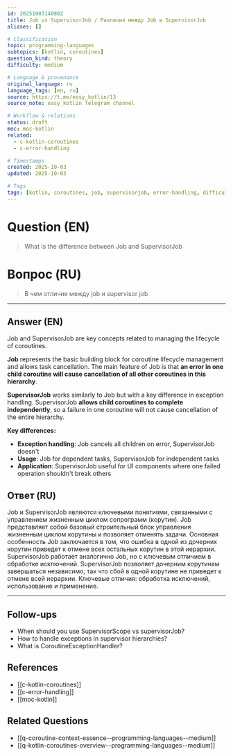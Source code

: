 ```yaml
---
id: 20251003140802
title: Job vs SupervisorJob / Различия между Job и SupervisorJob
aliases: []

# Classification
topic: programming-languages
subtopics: [kotlin, coroutines]
question_kind: theory
difficulty: medium

# Language & provenance
original_language: ru
language_tags: [en, ru]
source: https://t.me/easy_kotlin/13
source_note: easy_kotlin Telegram channel

# Workflow & relations
status: draft
moc: moc-kotlin
related:
  - c-kotlin-coroutines
  - c-error-handling

# Timestamps
created: 2025-10-03
updated: 2025-10-03

# Tags
tags: [kotlin, coroutines, job, supervisorjob, error-handling, difficulty/medium, easy_kotlin, lang/ru, programming-languages]
---
```


# Question (EN)
> What is the difference between Job and SupervisorJob

# Вопрос (RU)
> В чем отличие между job и supervisor job

---

## Answer (EN)

Job and SupervisorJob are key concepts related to managing the lifecycle of coroutines.

**Job** represents the basic building block for coroutine lifecycle management and allows task cancellation. The main feature of Job is that **an error in one child coroutine will cause cancellation of all other coroutines in this hierarchy**.

**SupervisorJob** works similarly to Job but with a key difference in exception handling. SupervisorJob **allows child coroutines to complete independently**, so a failure in one coroutine will not cause cancellation of the entire hierarchy.

**Key differences:**
- **Exception handling**: Job cancels all children on error, SupervisorJob doesn't
- **Usage**: Job for dependent tasks, SupervisorJob for independent tasks
- **Application**: SupervisorJob useful for UI components where one failed operation shouldn't break others

## Ответ (RU)

Job и SupervisorJob являются ключевыми понятиями, связанными с управлением жизненным циклом сопрограмм (корутин). Job представляет собой базовый строительный блок управления жизненным циклом корутины и позволяет отменять задачи. Основная особенность Job заключается в том, что ошибка в одной из дочерних корутин приведет к отмене всех остальных корутин в этой иерархии. SupervisorJob работает аналогично Job, но с ключевым отличием в обработке исключений. SupervisorJob позволяет дочерним корутинам завершаться независимо, так что сбой в одной корутине не приведет к отмене всей иерархии. Ключевые отличия: обработка исключений, использование и применение.

---

## Follow-ups
- When should you use SupervisorScope vs supervisorJob?
- How to handle exceptions in supervisor hierarchies?
- What is CoroutineExceptionHandler?

## References
- [[c-kotlin-coroutines]]
- [[c-error-handling]]
- [[moc-kotlin]]

## Related Questions
- [[q-coroutine-context-essence--programming-languages--medium]]
- [[q-kotlin-coroutines-overview--programming-languages--medium]]
